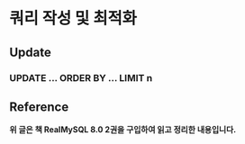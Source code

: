 # 쿼리 작성 및 최적화

## Update

### UPDATE ... ORDER BY ... LIMIT n




## Reference 

**위 글은 책 RealMySQL 8.0 2권을 구입하여 읽고 정리한 내용입니다.**

